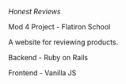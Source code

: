 *Honest Reviews*

Mod 4 Project - Flatiron School

A website for reviewing products.

Backend - Ruby on Rails

Frontend - Vanilla JS
